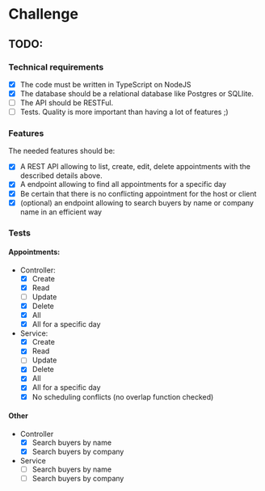 # Challenge

## TODO:
### Technical requirements
- [x] The code must be written in TypeScript on NodeJS
- [x] The database should be a relational database like Postgres or SQLlite.
- [ ] The API should be RESTFul.
- [ ] Tests. Quality is more important than having a lot of features ;)

### Features
The needed features should be:
- [x] A REST API allowing to list, create, edit, delete appointments with the described details above.
- [x] A endpoint allowing to find all appointments for a specific day
- [x] Be certain that there is no conflicting appointment for the host or client
- [x] (optional) an endpoint allowing to search buyers by name or company name in an efficient way

### Tests
#### Appointments:
- Controller:
  - [x] Create
  - [x] Read
  - [ ] Update
  - [x] Delete
  - [x] All
  - [x] All for a specific day
- Service:
  - [x] Create
  - [x] Read
  - [ ] Update
  - [x] Delete
  - [x] All
  - [x] All for a specific day
  - [x] No scheduling conflicts (no overlap function checked)

#### Other
- Controller
  - [x] Search buyers by name
  - [x] Search buyers by company
- Service
  - [ ] Search buyers by name
  - [ ] Search buyers by company
